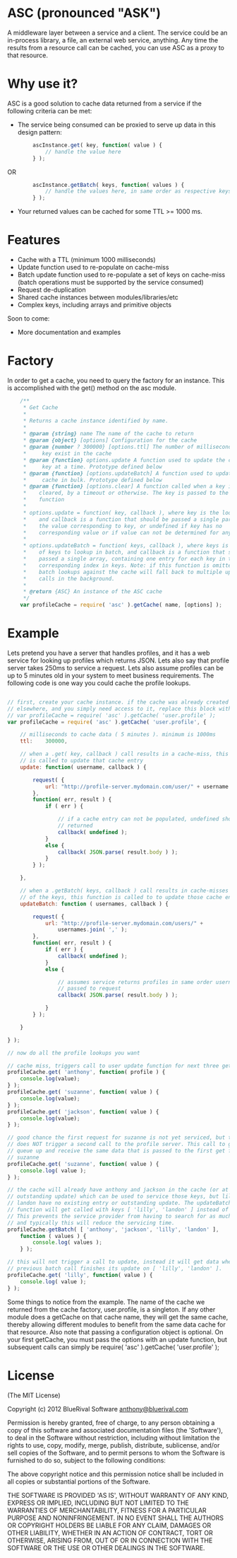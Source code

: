 ASC (pronounced "ASK")
========

A middleware layer between a service and a client. The service could be an
in-process library, a file, an external web service, anything. Any time the
results from a resource call can be cached, you can use ASC as a proxy to that
resource.


Why use it?
========

ASC is a good solution to cache data returned from a service if the following
criteria can be met:

* The service being consumed can be proxied to serve up data in this design
pattern:

```js
        ascInstance.get( key, function( value ) {
        	// handle the value here
        } );
```

OR

```js
        ascInstance.getBatch( keys, function( values ) {
        	// handle the values here, in same order as respective keys
        } );
```
* Your returned values can be cached for some TTL >= 1000 ms.


Features
========

* Cache with a TTL (minimum 1000 milliseconds)
* Update function used to re-populate on cache-miss
* Batch update function used to re-populate a set of keys on cache-miss (batch
operations must be supported by the service consumed)
* Request de-duplication
* Shared cache instances between modules/libraries/etc
* Complex keys, including arrays and primitive objects

Soon to come:

* More documentation and examples

Factory
========

In order to get a cache, you need to query the factory for an instance. This is
accomplished with the get() method on the asc module.

```js
	/**
	 * Get Cache
	 *
	 * Returns a cache instance identified by name.
	 *
	 * @param {string} name The name of the cache to return
	 * @param {object} [options] Configuration for the cache
 	 * @param {number ? 300000} [options.ttl] The number of milliseconds each
 	 *     key exist in the cache
	 * @param {function} options.update A function used to update the cache one
	 *     key at a time. Prototype defined below
	 * @param {function} [options.updateBatch] A function used to update the
	 *     cache in bulk. Prototype defined below
	 * @param {function} [options.clear] A function called when a key is
	 *    cleared, by a timeout or otherwise. The key is passed to the
	 *    function
	 *
	 * options.update = function( key, callback ), where key is the lookup key
	 *    and callback is a function that should be passed a single parameter,
	 *    the value corresponding to key, or undefined if key has no
	 *    corresponding value or if value can not be determined for any reason.
	 *
	 * options.updateBatch = function( keys, callback ), where keys is an array
	 *    of keys to lookup in batch, and callback is a function that should be
	 *    passed a single array, containing one entry for each key in the
	 *    corresponding index in keys. Note: if this function is omitted, then
	 *    batch lookups against the cache will fall back to multiple update
	 *    calls in the background.
	 *
	 * @return {ASC} An instance of the ASC cache
	 */
	var profileCache = require( 'asc' ).getCache( name, [options] );
```

Example
========

Lets pretend you have a server that handles profiles, and it has a web service
for looking up profiles which returns JSON. Lets also say that profile server
takes 250ms to service a request. Lets also assume profiles can be up to 5
minutes old in your system to meet business requirements. The following code is
one way you could cache the profile lookups.

```js

// first, create your cache instance. if the cache was already created
// elsewhere, and you simply need access to it, replace this block with:
// var profileCache = require( 'asc' ).getCache( 'user.profile' );
var profileCache = require( 'asc' ).getCache( 'user.profile', {

	// milliseconds to cache data ( 5 minutes ). minimum is 1000ms
	ttl:    300000,

	// when a .get( key, callback ) call results in a cache-miss, this function
	// is called to update that cache entry
 	update: function( username, callback ) {

		request( {
			url: "http://profile-server.mydomain.com/user/" + username
		},
		function( err, result ) {
			if ( err ) {

				// if a cache entry can not be populated, undefined should be
				// returned
				callback( undefined );
			}
			else {
				callback( JSON.parse( result.body ) );
			}
		} );

	},

	// when a .getBatch( keys, callback ) call results in cache-misses for any
	// of the keys, this function is called to to update those cache entries
	updateBatch: function ( usernames, callback ) {

		request( {
			url: "http://profile-server.mydomain.com/users/" +
				usernames.join( ',' );
		},
		function( err, result ) {
			if ( err ) {
				callback( undefined );
			}
			else {

				// assumes service returns profiles in same order usernames
				// passed to request
				callback( JSON.parse( result.body ) );

			}
		} );

	}

} );

// now do all the profile lookups you want

// cache miss, triggers call to user update function for next three gets
profileCache.get( 'anthony', function( profile ) {
    console.log(value);
} );
profileCache.get( 'suzanne', function( value ) {
    console.log(value);
} );
profileCache.get( 'jackson', function( value ) {
    console.log(value);
} );

// good chance the first request for suzanne is not yet serviced, but this get
// does NOT trigger a second call to the profile server. This call to get will
// queue up and receive the same data that is passed to the first get for
// suzanne
profileCache.get( 'suzanne', function( value ) {
    console.log( value );
} );

// the cache will already have anthony and jackson in the cache (or at least an
// outstanding update) which can be used to service those keys, but lilly and
// landon have no existing entry or outstanding update. The updateBatch()
// function will get called with keys [ 'lilly', 'landon' ] instead of all four.
// This prevents the service provider from having to search for as much data,
// and typically this will reduce the servicing time.
profileCache.getBatch( [ 'anthony', 'jackson', 'lilly', 'landon' ],
	function ( values ) {
		console.log( values );
	} );

// this will not trigger a call to update, instead it will get data when the
// previous batch call finishes its update on [ 'lilly', 'landon' ].
profileCache.get( 'lilly', function( value ) {
    console.log( value );
} );

```

Some things to notice from the example. The name of the cache we returned from
the cache factory, user.profile, is a singleton. If any other module does a
getCache on that cache name, they will get the same cache, thereby allowing
different modules to benefit from the same data cache for that resource. Also
note that passing a configuration object is optional. On your first getCache,
you must pass the options with an update function, but subsequent calls can
simply be require( 'asc' ).getCache( 'user.profile' );


License
========

(The MIT License)

Copyright (c) 2012 BlueRival Software <anthony@bluerival.com>

Permission is hereby granted, free of charge, to any person obtaining a copy of
this software and associated documentation files (the 'Software'), to deal in
the Software without restriction, including without limitation the rights to
use, copy, modify, merge, publish, distribute, sublicense, and/or sell copies of
the Software, and to permit persons to whom the Software is furnished to do so,
subject to the following conditions:

The above copyright notice and this permission notice shall be included in all
copies or substantial portions of the Software.

THE SOFTWARE IS PROVIDED 'AS IS', WITHOUT WARRANTY OF ANY KIND, EXPRESS OR
IMPLIED, INCLUDING BUT NOT LIMITED TO THE WARRANTIES OF MERCHANTABILITY, FITNESS
FOR A PARTICULAR PURPOSE AND NONINFRINGEMENT. IN NO EVENT SHALL THE AUTHORS OR
COPYRIGHT HOLDERS BE LIABLE FOR ANY CLAIM, DAMAGES OR OTHER LIABILITY, WHETHER
IN AN ACTION OF CONTRACT, TORT OR OTHERWISE, ARISING FROM, OUT OF OR IN
CONNECTION WITH THE SOFTWARE OR THE USE OR OTHER DEALINGS IN THE SOFTWARE.

